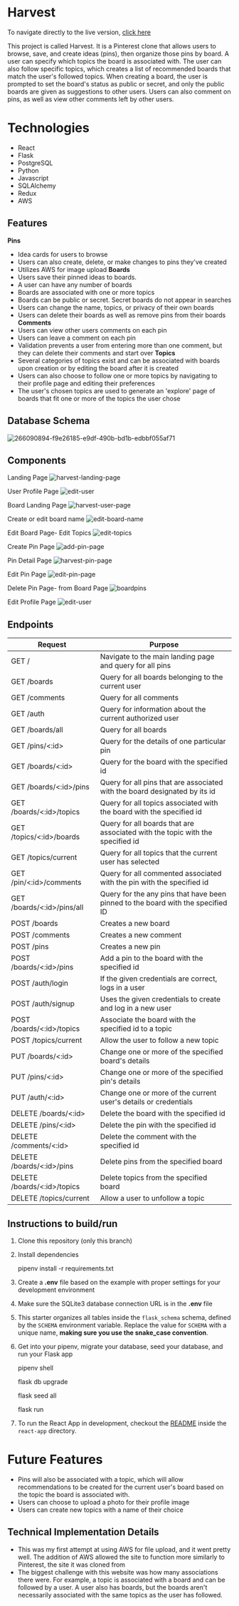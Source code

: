 # Harvest
To navigate directly to the live version, [click here](https://harvest-aa.onrender.com/)

This project is called Harvest. It is a Pinterest clone that allows users to browse, save, and create ideas (pins), then organize those pins by board. A user can specify which topics the board is associated with. The user can also follow specific topics, which creates a list of recommended boards that match the user's followed topics. When creating a board, the user is prompted to set the board's status as public or secret, and only the public boards are given as suggestions to other users. Users can also comment on pins, as well as view other comments left by other users.


# Technologies
 - React
 - Flask
 - PostgreSQL
 - Python
 - Javascript
 - SQLAlchemy
 - Redux
 - AWS
 

## Features
**Pins**
 - Idea cards for users to browse
 - Users can also create, delete, or make changes to pins they've created
 - Utilizes AWS for image upload
**Boards**
 - Users save their pinned ideas to boards. 
 - A user can have any number of boards
 - Boards are associated with one or more topics
 - Boards can be public or secret. Secret boards do not appear in searches
 - Users can change the name, topics, or privacy of their own boards
 - Users can delete their boards as well as remove pins from their boards
**Comments**
 - Users can view other users comments on each pin
 - Users can leave a comment on each pin
 - Validation prevents a user from entering more than one comment, but they can delete their comments and start over
**Topics**
 - Several categories of topics exist and can be associated with boards upon creation or by editing the board after it is created
 - Users can also choose to follow one or more topics by navigating to their profile page and editing their preferences
 - The user's chosen topics are used to generate an 'explore' page of boards that fit one or more of the topics the user chose
 
## Database Schema
![266090894-f9e26185-e9df-490b-bd1b-edbbf055af71](https://github.com/ez111640/Harvest-AA/assets/126621503/0732e3e8-6a82-42ba-ac5d-4fd0e1955d1d)

## Components

Landing Page
![harvest-landing-page](https://github.com/ez111640/Harvest-AA/assets/126621503/551b1cf0-8d25-4269-99dd-8257b18fbfb6)

User Profile Page
![edit-user](https://github.com/ez111640/Harvest-AA/assets/126621503/fbaecbfe-b0fe-44b2-8563-77e00f8a7ad5)

Board Landing Page
![harvest-user-page](https://github.com/ez111640/Harvest-AA/assets/126621503/f87d4a4e-9e4a-41b7-b81b-83adceb89ede)

Create or edit board name 
![edit-board-name](https://github.com/ez111640/Harvest-AA/assets/126621503/2361abff-87b4-4e37-b26e-44a548235d95)

Edit Board Page- Edit Topics
![edit-topics](https://github.com/ez111640/Harvest-AA/assets/126621503/2c7a0eee-4812-4c5e-af11-5817738c2c1d)

Create Pin Page
![add-pin-page](https://github.com/ez111640/Harvest-AA/assets/126621503/43549b70-9751-4ee1-a6ce-f429082f8a33)

Pin Detail Page
![harvest-pin-page](https://github.com/ez111640/Harvest-AA/assets/126621503/504caf79-a1b0-452c-a7b7-d1052ee29f7f)

Edit Pin Page
![edit-pin-page](https://github.com/ez111640/Harvest-AA/assets/126621503/f05f7d55-3cac-44ef-93db-06bb5efb9213)

Delete Pin Page- from Board Page
![boardpins](https://github.com/ez111640/Harvest-AA/assets/126621503/83d9a01c-cdf9-4fa9-ab14-77dcc29be563)

Edit Profile Page
![edit-user](https://github.com/ez111640/Harvest-AA/assets/126621503/65e3fc8a-c382-44c4-9226-3fa08df4c6b7)

## Endpoints

| Request | Purpose |
|--|--|
|GET / | Navigate to the main landing page and query for all pins  |
|GET /boards| Query for all boards belonging to the current user|
|GET /comments| Query for all comments|
|GET /auth| Query for information about the current authorized user|
|GET /boards/all| Query for all boards|
|GET /pins/<:id> |  Query for the details of one particular pin|
|GET /boards/<:id>| Query for the board with the specified id|
|GET /boards/<:id>/pins| Query for all pins that are associated with the board designated by its id|
|GET /boards/<:id>/topics| Query for all topics associated with the board with the specified id
|GET /topics/<:id>/boards| Query for all boards that are associated with the topic with the specified id|
|GET /topics/current| Query for all topics that the current user has selected|
|GET /pin/<:id>/comments| Query for all commented associated with the pin with the specified id|
|GET /boards/<:id>/pins/all| Query for the any pins that have been pinned to the board with the specified ID|
|POST /boards| Creates a new board|
|POST /comments| Creates a new comment|
|POST /pins| Creates a new pin|
|POST /boards/<:id>/pins| Add a pin to the board with the specified id|
|POST /auth/login| If the given credentials are correct, logs in a user|
|POST /auth/signup| Uses the given credentials to create and log in a new user
|POST /boards/<:id>/topics| Associate the board with the specified id to a topic|
|POST /topics/current| Allow the user to follow a new topic|
|PUT /boards/<:id>| Change one or more of the specified board's details|
|PUT /pins/<:id>| Change one or more of the specified pin's details|
|PUT /auth/<:id>| Change one or more of the current user's details or credentials|
|DELETE /boards/<:id>| Delete the board with the specified id|
|DELETE /pins/<:id>| Delete the pin with the specified id|
|DELETE /comments/<:id>| Delete the comment with the specified id|
|DELETE /boards/<:id>/pins| Delete pins from the specified board|
|DELETE /boards/<:id>/topics| Delete topics from the specified board|
|DELETE /topics/current | Allow a user to unfollow a topic| 


##  Instructions to build/run

1.  Clone this repository (only this branch)
    
2.  Install dependencies
    
    pipenv install -r requirements.txt
    
3.  Create a  **.env**  file based on the example with proper settings for your development environment
    
4.  Make sure the SQLite3 database connection URL is in the  **.env**  file
    
5.  This starter organizes all tables inside the  `flask_schema`  schema, defined by the  `SCHEMA`  environment variable. Replace the value for  `SCHEMA`  with a unique name,  **making sure you use the snake_case convention**.
    
6.  Get into your pipenv, migrate your database, seed your database, and run your Flask app
    
    pipenv shell
    
    flask db upgrade
    
    flask seed all
    
    flask run
    
7.  To run the React App in development, checkout the  [README](https://github.com/samhandels/Samazon/blob/main/react-app/README.md)  inside the  `react-app`  directory.


# Future Features
 - Pins will also be associated with a topic, which will allow recommendations to be created for the current user's board based on the topic the board is associated with.
 - Users can choose to upload a photo for their profile image
 - Users can create new topics with a name of their choice
 

## Technical Implementation Details

 - This was my first attempt at using AWS for file upload, and it went pretty well. The addition of AWS allowed the site to function more similarly to Pinterest, the site it was cloned from
 - The biggest challenge with this website was how many associations there were. For example, a topic is associated with a board and can be followed by a user.  A user also has boards, but the boards aren't necessarily associated with the same topics as the user has followed. 

